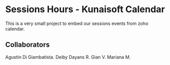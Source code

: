 # Sessions Hours - Kunaisoft Calendar

This is a very small project to embed our sessions events from zoho calendar.

## Collaborators

Agustin Di Giambatista.
Deiby Dayans R.
Gian V.
Mariana M.
